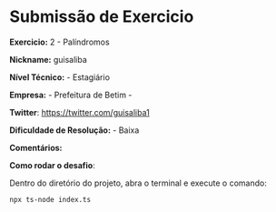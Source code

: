 # Submissão de Exercicio

**Exercicio:** 2 - Palíndromos

**Nickname:** guisaliba

**Nível Técnico:** - Estagiário

**Empresa:** - Prefeitura de Betim -

**Twitter**: https://twitter.com/guisaliba1

**Dificuldade de Resolução:** - Baixa

**Comentários:**

**Como rodar o desafio**:

Dentro do diretório do projeto, abra o terminal e execute o comando:

```bash
npx ts-node index.ts
```
